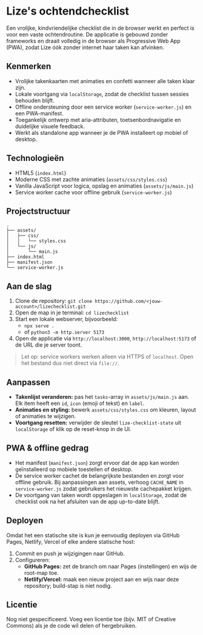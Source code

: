 # Lize's ochtendchecklist

Een vrolijke, kindvriendelijke checklist die in de browser werkt en perfect is voor een vaste ochtendroutine. De applicatie is gebouwd zonder frameworks en draait volledig in de browser als Progressive Web App (PWA), zodat Lize óók zonder internet haar taken kan afvinken.

## Kenmerken
- Vrolijke takenkaarten met animaties en confetti wanneer alle taken klaar zijn.
- Lokale voortgang via `localStorage`, zodat de checklist tussen sessies behouden blijft.
- Offline ondersteuning door een service worker (`service-worker.js`) en een PWA-manifest.
- Toegankelijk ontwerp met aria-attributen, toetsenbordnavigatie en duidelijke visuele feedback.
- Werkt als standalone app wanneer je de PWA installeert op mobiel of desktop.

## Technologieën
- HTML5 (`index.html`)
- Moderne CSS met zachte animaties (`assets/css/styles.css`)
- Vanilla JavaScript voor logica, opslag en animaties (`assets/js/main.js`)
- Service worker cache voor offline gebruik (`service-worker.js`)

## Projectstructuur

```text
.
├── assets/
│   ├── css/
│   │   └── styles.css
│   └── js/
│       └── main.js
├── index.html
├── manifest.json
└── service-worker.js
```

## Aan de slag
1. Clone de repository: `git clone https://github.com/<jouw-account>/lizechecklist.git`
2. Open de map in je terminal: `cd lizechecklist`
3. Start een lokale webserver, bijvoorbeeld:
   - `npx serve .`
   - of `python3 -m http.server 5173`
4. Open de applicatie via `http://localhost:3000`, `http://localhost:5173` of de URL die je server toont.

> Let op: service workers werken alleen via HTTPS of `localhost`. Open het bestand dus niet direct via `file://`.

## Aanpassen
- **Takenlijst veranderen:** pas het `tasks`-array in `assets/js/main.js` aan. Elk item heeft een `id`, `icon` (emoji of tekst) en `label`.
- **Animaties en styling:** bewerk `assets/css/styles.css` om kleuren, layout of animaties te wijzigen.
- **Voortgang resetten:** verwijder de sleutel `lize-checklist-state` uit `localStorage` of klik op de reset-knop in de UI.

## PWA & offline gedrag
- Het manifest (`manifest.json`) zorgt ervoor dat de app kan worden geïnstalleerd op mobiele toestellen of desktop.
- De service worker cachet de belangrijkste bestanden en zorgt voor offline gebruik. Bij aanpassingen aan assets, verhoog `CACHE_NAME` in `service-worker.js` zodat gebruikers het nieuwste cachepakket krijgen.
- De voortgang van taken wordt opgeslagen in `localStorage`, zodat de checklist ook na het afsluiten van de app up-to-date blijft.

## Deployen
Omdat het een statische site is kun je eenvoudig deployen via GitHub Pages, Netlify, Vercel of elke andere statische host:
1. Commit en push je wijzigingen naar GitHub.
2. Configureren:
   - **GitHub Pages:** zet de branch om naar Pages (instellingen) en wijs de root-map toe.
   - **Netlify/Vercel:** maak een nieuw project aan en wijs naar deze repository; build-stap is niet nodig.

## Licentie
Nog niet gespecificeerd. Voeg een licentie toe (bijv. MIT of Creative Commons) als je de code wil delen of hergebruiken.
